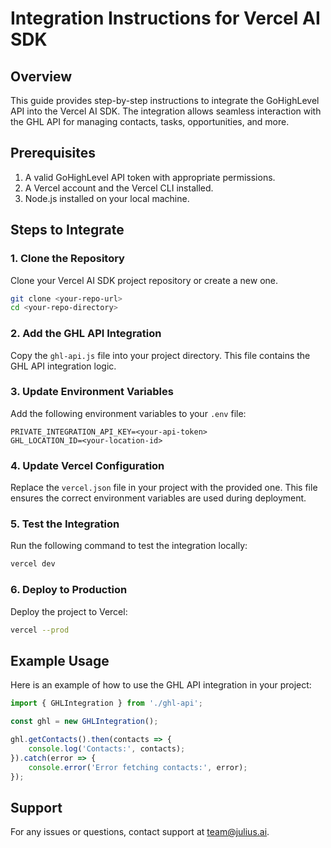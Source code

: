 # Integration Instructions for Vercel AI SDK

## Overview
This guide provides step-by-step instructions to integrate the GoHighLevel API into the Vercel AI SDK. The integration allows seamless interaction with the GHL API for managing contacts, tasks, opportunities, and more.

## Prerequisites
1. A valid GoHighLevel API token with appropriate permissions.
2. A Vercel account and the Vercel CLI installed.
3. Node.js installed on your local machine.

## Steps to Integrate

### 1. Clone the Repository
Clone your Vercel AI SDK project repository or create a new one.

```bash
git clone <your-repo-url>
cd <your-repo-directory>
```

### 2. Add the GHL API Integration
Copy the `ghl-api.js` file into your project directory. This file contains the GHL API integration logic.

### 3. Update Environment Variables
Add the following environment variables to your `.env` file:

```
PRIVATE_INTEGRATION_API_KEY=<your-api-token>
GHL_LOCATION_ID=<your-location-id>
```

### 4. Update Vercel Configuration
Replace the `vercel.json` file in your project with the provided one. This file ensures the correct environment variables are used during deployment.

### 5. Test the Integration
Run the following command to test the integration locally:

```bash
vercel dev
```

### 6. Deploy to Production
Deploy the project to Vercel:

```bash
vercel --prod
```

## Example Usage
Here is an example of how to use the GHL API integration in your project:

```javascript
import { GHLIntegration } from './ghl-api';

const ghl = new GHLIntegration();

ghl.getContacts().then(contacts => {
    console.log('Contacts:', contacts);
}).catch(error => {
    console.error('Error fetching contacts:', error);
});
```

## Support
For any issues or questions, contact support at team@julius.ai.
